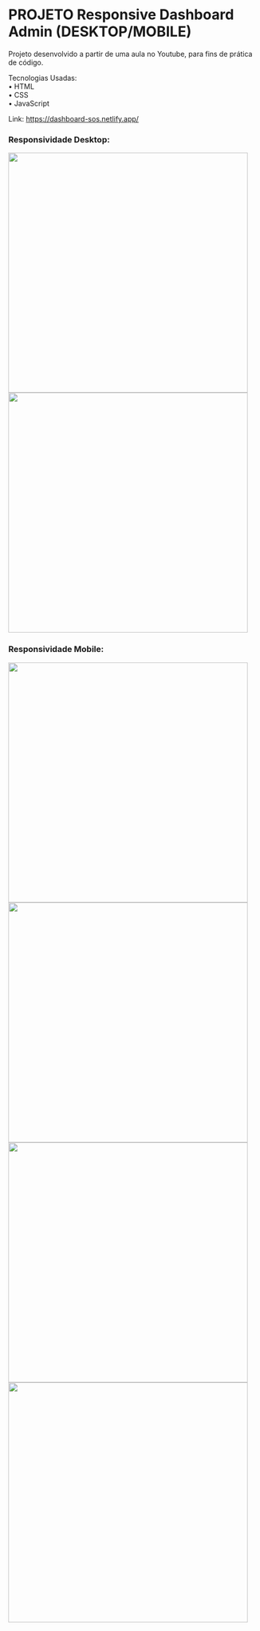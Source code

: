 # PROJETO Responsive Dashboard Admin (DESKTOP/MOBILE)

Projeto desenvolvido a partir de uma aula no Youtube, para fins de prática de código.

Tecnologias Usadas: <br>
• HTML <br>
• CSS <br>
• JavaScript

Link: https://dashboard-sos.netlify.app/

### Responsividade Desktop:
<img src="images/responsividade/responsividade-desktop.png" width="480px">
<img src="images/responsividade/responsividade-desktop-darkmode.png" width="480px">

### Responsividade Mobile:
<img src="images/responsividade/mobile_1_lightmode.jpg" width="480px"><br>
<img src="images/responsividade/mobile_2_lightmode.jpg" width="480px"><br>
<img src="images/responsividade/mobile_1_darkmode.jpg" width="480px"><br>
<img src="images/responsividade/mobile_2_lightmode.jpg" width="480px">